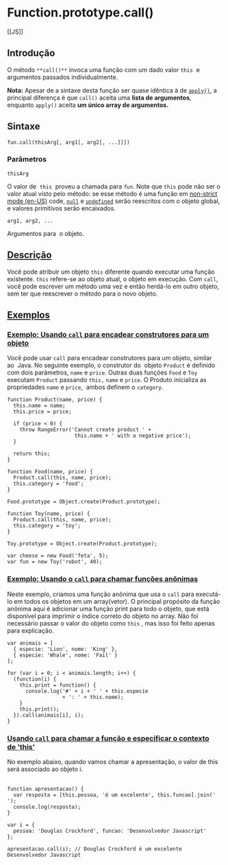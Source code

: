 # Function.prototype.call()
[[JS]]
## Introdução

O método `**call()**` invoca uma função com um dado valor `this`  e argumentos passados individualmente.

**Nota:** Apesar de a sintaxe desta função ser quase idêntica à de [`apply()`](https://developer.mozilla.org/pt-BR/docs/Web/JavaScript/Reference/Global_Objects/Function/apply), a principal diferença é que `call()` aceita uma **lista de argumentos**, enquanto `apply()` aceita **um único array de argumentos.**

## Sintaxe

```
fun.call(thisArg[, arg1[, arg2[, ...]]])
```

### Parâmetros

`thisArg`

O valor de  `this`  proveu a chamada para _`fun`_. Note que `this` pode não ser o valor atual visto pelo método: se esse método é uma função em [non-strict mode (en-US)](https://developer.mozilla.org/en-US/docs/Web/JavaScript/Reference/Strict_mode "Currently only available in English (US)") code, [`null`](https://developer.mozilla.org/pt-BR/docs/Web/JavaScript/Reference/Global_Objects/null) e [`undefined`](https://developer.mozilla.org/pt-BR/docs/Web/JavaScript/Reference/Global_Objects/undefined) serão reescritos com o objeto global, e valores primitivos serão encaixados.

`arg1, arg2, ...`

Argumentos para  o objeto.

## [Descrição](https://developer.mozilla.org/pt-BR/docs/Web/JavaScript/Reference/Global_Objects/Function/call#descrição "Permalink to Descrição")

Você pode atribuir um objeto `this` diferente quando executar uma função existente. `this` refere-se ao objeto atual, o objeto em execução. Com `call`, você pode escrever um método uma vez e então herdá-lo em outro objeto, sem ter que reescrever o método para o novo objeto.

## [Exemplos](https://developer.mozilla.org/pt-BR/docs/Web/JavaScript/Reference/Global_Objects/Function/call#exemplos "Permalink to Exemplos")

### [Exemplo: Usando `call` para encadear construtores para um objeto](https://developer.mozilla.org/pt-BR/docs/Web/JavaScript/Reference/Global_Objects/Function/call#exemplo_usando_call_para_encadear_construtores_para_um_objeto "Permalink to Exemplo: Usando call para encadear construtores para um objeto")

Você pode usar `call` para encadear construtores para um objeto, similar ao  Java. No seguinte exemplo, o construtor do  objeto `Product` é definido com dois parâmetros, `name` e `price`. Outras duas funções `Food` e `Toy` executam `Product` passando `this,` `name` e `price`. O Produto inicializa as propriedades `name` e `price`,  ambos definem o `category`.

```
function Product(name, price) {
  this.name = name;
  this.price = price;

  if (price < 0) {
    throw RangeError('Cannot create product ' +
                      this.name + ' with a negative price');
  }

  return this;
}

function Food(name, price) {
  Product.call(this, name, price);
  this.category = 'food';
}

Food.prototype = Object.create(Product.prototype);

function Toy(name, price) {
  Product.call(this, name, price);
  this.category = 'toy';
}

Toy.prototype = Object.create(Product.prototype);

var cheese = new Food('feta', 5);
var fun = new Toy('robot', 40);
```

### [Exemplo: Usando o `call` para chamar funções anônimas](https://developer.mozilla.org/pt-BR/docs/Web/JavaScript/Reference/Global_Objects/Function/call#exemplo_usando_o_call_para_chamar_funções_anônimas "Permalink to Exemplo: Usando o call para chamar funções anônimas")

Neste exemplo, criamos uma função anônima que usa o `call` para executá-lo em todos os objetos em um array(vetor). O principal propósito da função anônima aqui é adicionar uma função print para todo o objeto, que está disponível para imprimir o índice correto do objeto no array. Não foi necessário passar o valor do objeto como `this` , mas isso foi feito apenas para explicação.

```
var animais = [
  { especie: 'Lion', nome: 'King' },
  { especie: 'Whale', nome: 'Fail' }
];

for (var i = 0; i < animais.length; i++) {
  (function(i) {
    this.print = function() {
      console.log('#' + i + ' ' + this.especie
                  + ': ' + this.nome);
    }
    this.print();
  }).call(animais[i], i);
}
```

### [Usando `call` para chamar a função e especificar o contexto de 'this'](https://developer.mozilla.org/pt-BR/docs/Web/JavaScript/Reference/Global_Objects/Function/call#usando_call_para_chamar_a_função_e_especificar_o_contexto_de_'this' "Permalink to Usando call para chamar a função e especificar o contexto de 'this'")

No exemplo abaixo, quando vamos chamar a apresentação, o valor de this será associado ao objeto i.  
 

```
function apresentacao() {
  var resposta = [this.pessoa, 'é um excelente', this.funcao].join(' ');
  console.log(resposta);
}

var i = {
  pessoa: 'Douglas Crockford', funcao: 'Desenvolvedor Javascript'
};

apresentacao.call(i); // Douglas Crockford é um excelente Desenvolvedor Javascript
```